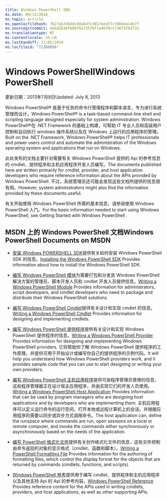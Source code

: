 ```yaml
---
title: Windows PowerShell SDK
ms.date: 09/13/2016
ms.topic: article
ms.openlocfilehash: 7627ab336ddc40ab47c3017eed77c78bbdac4e7f
ms.sourcegitcommit: debd2b38fb8070a7357bf1a4bf9cc736f3702f31
ms.translationtype: MT
ms.contentlocale: zh-CN
ms.lasthandoff: 12/05/2019
ms.locfileid: "72366056"
---
```

# <a name="windows-powershell"></a><span data-ttu-id="90f7b-102">Windows PowerShell</span><span class="sxs-lookup"><span data-stu-id="90f7b-102">Windows PowerShell</span></span>

<span data-ttu-id="90f7b-103">更新日期：2013年7月8日</span><span class="sxs-lookup"><span data-stu-id="90f7b-103">Updated: July 8, 2013</span></span>

<span data-ttu-id="90f7b-104">Windows PowerShell® 是基于任务的命令行管理程序和脚本语言，专为进行系统管理而设计。</span><span class="sxs-lookup"><span data-stu-id="90f7b-104">Windows PowerShell® is a task-based command-line shell and scripting language designed especially for system administration.</span></span> <span data-ttu-id="90f7b-105">Windows PowerShell®在 .NET Framework 的基础上构建，可帮助 IT 专业人员和高级用户控制和自动执行 windows 操作系统以及在 Windows 上运行的应用程序的管理。</span><span class="sxs-lookup"><span data-stu-id="90f7b-105">Built on the .NET Framework, Windows PowerShell® helps IT professionals and power users control and automate the administration of the Windows operating system and applications that run on Windows.</span></span>

<span data-ttu-id="90f7b-106">此处发布的文档主要针对需要有关 Windows PowerShell 提供的 Api 的参考信息的 cmdlet、提供程序和主机应用程序开发人员编写。</span><span class="sxs-lookup"><span data-stu-id="90f7b-106">The documents published here are written primarily for cmdlet, provider, and host application developers who require reference information about the APIs provided by Windows PowerShell.</span></span>
<span data-ttu-id="90f7b-107">不过，系统管理员还可能会发现这些文档所提供的信息很有用。</span><span class="sxs-lookup"><span data-stu-id="90f7b-107">However, system administrators might also find the information provided by these documents useful.</span></span>

<span data-ttu-id="90f7b-108">有关开始使用 Windows PowerShell 所需的基本信息，请参阅使用 Windows PowerShell 入门。</span><span class="sxs-lookup"><span data-stu-id="90f7b-108">For the basic information needed to start using Windows PowerShell, see Getting Started with Windows PowerShell .</span></span>

## <a name="windows-powershell-documents-on-msdn"></a><span data-ttu-id="90f7b-109">MSDN 上的 Windows PowerShell 文档</span><span class="sxs-lookup"><span data-stu-id="90f7b-109">Windows PowerShell Documents on MSDN</span></span>

- <span data-ttu-id="90f7b-110">[安装 Windows POWERSHELL SDK](./installing-the-windows-powershell-sdk.md)提供有关如何安装 Windows PowerShell SDK 的信息。</span><span class="sxs-lookup"><span data-stu-id="90f7b-110">[Installing the Windows PowerShell SDK](./installing-the-windows-powershell-sdk.md) Provides information about how to install the Windows PowerShell SDK.</span></span>

- <span data-ttu-id="90f7b-111">[编写 Windows PowerShell 模块](./module/writing-a-windows-powershell-module.md)为需要打包和分发其 Windows PowerShell 解决方案的管理员、脚本开发人员和 cmdlet 开发人员提供信息。</span><span class="sxs-lookup"><span data-stu-id="90f7b-111">[Writing a Windows PowerShell Module](./module/writing-a-windows-powershell-module.md) Provides information for administrators, script developers, and cmdlet developers who need to package and distribute their Windows PowerShell solutions.</span></span>

- <span data-ttu-id="90f7b-112">[编写 Windows PowerShell Cmdlet](./cmdlet/writing-a-windows-powershell-cmdlet.md)提供有关设计和实现 cmdlet 的信息。</span><span class="sxs-lookup"><span data-stu-id="90f7b-112">[Writing a Windows PowerShell Cmdlet](./cmdlet/writing-a-windows-powershell-cmdlet.md) Provides information for designing and implementing cmdlets.</span></span>

- <span data-ttu-id="90f7b-113">[编写 Windows PowerShell 提供程序](./provider/writing-a-windows-powershell-provider.md)提供有关设计和实现 Windows PowerShell 提供程序的信息。</span><span class="sxs-lookup"><span data-stu-id="90f7b-113">[Writing a Windows PowerShell Provider](./provider/writing-a-windows-powershell-provider.md) Provides information for designing and implementing Windows PowerShell providers.</span></span> <span data-ttu-id="90f7b-114">它将帮助你了解 Windows PowerShell 提供程序的工作原理，并提供可用于开始设计或编写你自己的提供程序的示例代码。</span><span class="sxs-lookup"><span data-stu-id="90f7b-114">It will help you understand how Windows PowerShell providers work, and it provides sample code that you can use to start designing or writing your own providers.</span></span>

- <span data-ttu-id="90f7b-115">[编写 Windows PowerShell 主机应用程序](./hosting/writing-a-windows-powershell-host-application.md)提供可由程序管理员使用的信息，这些程序管理器正在设计宿主应用程序，并由实现它们的开发人员使用。</span><span class="sxs-lookup"><span data-stu-id="90f7b-115">[Writing a Windows PowerShell Host Application](./hosting/writing-a-windows-powershell-host-application.md) Provides information that can be used by program managers who are designing host applications and by developers who are implementing them.</span></span> <span data-ttu-id="90f7b-116">主机应用程序可以定义运行命令的运行空间，打开本地或远程计算机上的会话，并根据应用程序的需要以同步或异步方式调用命令。</span><span class="sxs-lookup"><span data-stu-id="90f7b-116">The host application can, define the runspace where commands are run, open sessions on a local or remote computer, and invoke the commands either synchronously or asynchronously based on the needs of the application.</span></span>

- <span data-ttu-id="90f7b-117">[编写 PowerShell 格式化文件](./format/writing-a-powershell-formatting-file.md)提供有关创作格式化文件的信息，这些文件控制由命令返回的对象的显示格式（cmdlet、函数和脚本）。</span><span class="sxs-lookup"><span data-stu-id="90f7b-117">[Writing a PowerShell Formatting File](./format/writing-a-powershell-formatting-file.md) Provides information for the authoring of formatting files, which control the display format for the objects that are returned by commands (cmdlets, functions, and scripts).</span></span>

- <span data-ttu-id="90f7b-118">[Windows PowerShell 参考](./windows-powershell-reference.md)提供用于编写 cmdlet、提供程序和主机应用程序以及其他支持 Api 的 Api 的参考内容。</span><span class="sxs-lookup"><span data-stu-id="90f7b-118">[Windows PowerShell Reference](./windows-powershell-reference.md) Provides reference content for the APIs used in writing cmdlets, providers, and host applications, as well as other supporting APIs.</span></span>
